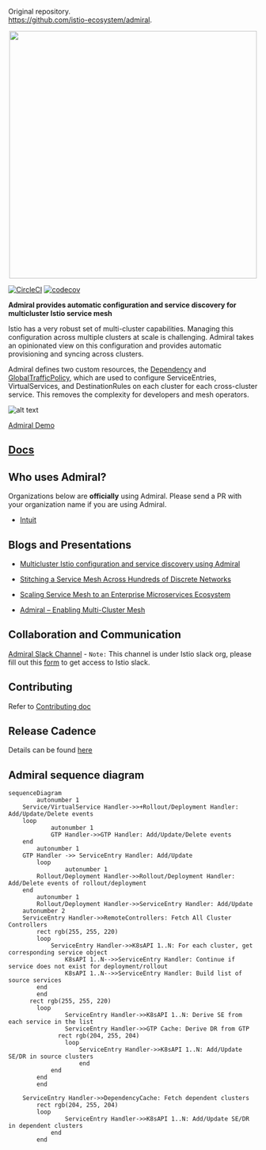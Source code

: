 Original repository.    
https://github.com/istio-ecosystem/admiral.    


<p align="center">
  <img src="https://user-images.githubusercontent.com/35096265/65359707-33216900-dbb2-11e9-8622-dc76c3882c02.png" width="500">
</p>


[![CircleCI](https://circleci.com/gh/istio-ecosystem/admiral/tree/master.svg?style=svg)](https://circleci.com/gh/istio-ecosystem/admiral/tree/master) [![codecov](https://codecov.io/gh/istio-ecosystem/admiral/branch/master/graph/badge.svg)](https://codecov.io/gh/istio-ecosystem/admiral)

**Admiral provides automatic configuration and service discovery for multicluster Istio service mesh**

Istio has a very robust set of multi-cluster capabilities.  Managing this configuration across multiple clusters at scale is challenging.  Admiral takes an opinionated view on this configuration and provides automatic provisioning and syncing across clusters.

Admiral defines two custom resources, the [Dependency](./docs/Architecture.md#dependency) and [GlobalTrafficPolicy](./docs/Architecture.md#global-traffic-policy), which are used to configure ServiceEntries, VirtualServices, and DestinationRules on each cluster for each cross-cluster service. This removes the complexity for developers and mesh operators.

![alt text](./docs/diagrams/admiral.svg)

[Admiral Demo](https://www.youtube.com/watch?v=cwQpt1t287c)

## [Docs](./docs/Index.md)

## Who uses Admiral?

Organizations below are **officially** using Admiral. Please send a PR with your organization name if you are using Admiral.

* [Intuit](https://www.intuit.com/)

## Blogs and Presentations

* [Multicluster Istio configuration and service discovery using Admiral](https://istio.io/blog/2020/multi-cluster-mesh-automation/)

* [Stitching a Service Mesh Across Hundreds of Discrete Networks](https://www.youtube.com/watch?v=EWyNbBn1vns)

* [Scaling Service Mesh to an Enterprise Microservices Ecosystem](https://apiworld2019aidevworld2019.sched.com/event/SLIQ/pro-talk-scaling-service-mesh-to-an-enterprise-microservices-ecosystem)

* [Admiral – Enabling Multi-Cluster Mesh](https://www.meetup.com/San-Diego-Cloud-Native-Computing-Meetup/events/262826967/)



## Collaboration and Communication

[Admiral Slack Channel](https://istio.slack.com/archives/CT3F18T08) - `Note:` This channel is under Istio slack org, please fill out this [form](https://docs.google.com/forms/d/e/1FAIpQLSfdsupDfOWBtNVvVvXED6ULxtR4UIsYGCH_cQcRr0VcG1ZqQQ/viewform) to get access to Istio slack.

## Contributing
Refer to [Contributing doc](./CONTRIBUTING.md)

## Release Cadence

Details can be found [here](./docs/Processes.md)

## Admiral sequence diagram
```mermaid
sequenceDiagram
		autonumber 1
    Service/VirtualService Handler->>+Rollout/Deployment Handler: Add/Update/Delete events
    loop
			autonumber 1
			GTP Handler->>GTP Handler: Add/Update/Delete events
    end
		autonumber 1
    GTP Handler ->> ServiceEntry Handler: Add/Update
		loop
				autonumber 1
        Rollout/Deployment Handler->>Rollout/Deployment Handler: Add/Delete events of rollout/deployment
    end
		autonumber 1
		Rollout/Deployment Handler->>ServiceEntry Handler: Add/Update
    autonumber 2
    ServiceEntry Handler->>RemoteControllers: Fetch All Cluster Controllers
		rect rgb(255, 255, 220)
	    loop
		    ServiceEntry Handler->>K8sAPI 1..N: For each cluster, get corresponding service object
				K8sAPI 1..N-->>ServiceEntry Handler: Continue if service does not exist for deployment/rollout
				K8sAPI 1..N-->>ServiceEntry Handler: Build list of source services
	    end
		end
	  rect rgb(255, 255, 220)
	    loop
				ServiceEntry Handler->>K8sAPI 1..N: Derive SE from each service in the list
				ServiceEntry Handler->>GTP Cache: Derive DR from GTP
			  rect rgb(204, 255, 204)
			    loop
				    ServiceEntry Handler->>K8sAPI 1..N: Add/Update SE/DR in source clusters
					end
		    end
	    end
		end

    ServiceEntry Handler->>DependencyCache: Fetch dependent clusters
		rect rgb(204, 255, 204)
	    loop
				ServiceEntry Handler->>K8sAPI 1..N: Add/Update SE/DR in dependent clusters
			end
		end
```

